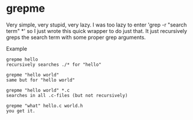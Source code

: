 # grepme

Very simple, very stupid, very lazy.
I was too lazy to enter 'grep -r "search term" *' so I just wrote this quick wrapper to do just that.
It just recursively greps the search term with some proper grep arguments.

Example

	grepme hello
	recursively searches ./* for "hello"

	grepme "hello world"
	same but for "hello world"

	grepme "hello world" *.c
	searches in all .c-files (but not recursively)

	grepme "what" hello.c world.h
	you get it.
